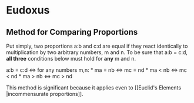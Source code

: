 # Eudoxus

## Method for Comparing Proportions
Put simply, two proportions a:b and c:d are equal if they react identically to multiplication by two arbitrary numbers, m and n. To be sure that a:b = c:d, **all three** conditions below must hold for **any** m and n.

a:b = c:d <=> for any numbers m,n:
	* ma = nb <=> mc = nd
	* ma < nb <=> mc < nd
	* ma > nb <=> mc > nd

This method is significant because it applies even to [[Euclid's Elements |incommensurate proportions]].